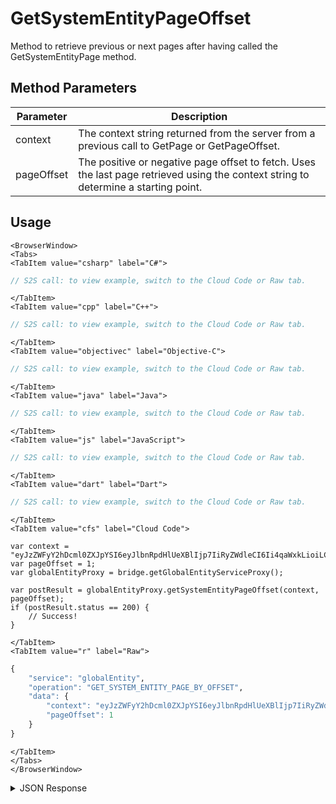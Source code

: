 # GetSystemEntityPageOffset

Method to retrieve previous or next pages after having called the GetSystemEntityPage method.

<PartialServop service_name="globalEntity" operation_name="GET_SYSTEM_ENTITY_PAGE_BY_OFFSET" />

## Method Parameters

| Parameter  | Description                                                                                                                         |
| ---------- | ----------------------------------------------------------------------------------------------------------------------------------- |
| context    | The context string returned from the server from a previous call to GetPage or GetPageOffset.                                       |
| pageOffset | The positive or negative page offset to fetch. Uses the last page retrieved using the context string to determine a starting point. |

## Usage

```mdx-code-block
<BrowserWindow>
<Tabs>
<TabItem value="csharp" label="C#">
```

```csharp
// S2S call: to view example, switch to the Cloud Code or Raw tab.
```

```mdx-code-block
</TabItem>
<TabItem value="cpp" label="C++">
```

```cpp
// S2S call: to view example, switch to the Cloud Code or Raw tab.
```

```mdx-code-block
</TabItem>
<TabItem value="objectivec" label="Objective-C">
```

```objectivec
// S2S call: to view example, switch to the Cloud Code or Raw tab.
```

```mdx-code-block
</TabItem>
<TabItem value="java" label="Java">
```

```java
// S2S call: to view example, switch to the Cloud Code or Raw tab.
```

```mdx-code-block
</TabItem>
<TabItem value="js" label="JavaScript">
```

```javascript
// S2S call: to view example, switch to the Cloud Code or Raw tab.
```

```mdx-code-block
</TabItem>
<TabItem value="dart" label="Dart">
```

```dart
// S2S call: to view example, switch to the Cloud Code or Raw tab.
```

```mdx-code-block
</TabItem>
<TabItem value="cfs" label="Cloud Code">
```

```cfscript
var context = "eyJzZWFyY2hDcml0ZXJpYSI6eyJlbnRpdHlUeXBlIjp7IiRyZWdleCI6Ii4qaWxkLioiLCIkb3B0";
var pageOffset = 1;
var globalEntityProxy = bridge.getGlobalEntityServiceProxy();

var postResult = globalEntityProxy.getSystemEntityPageOffset(context, pageOffset);
if (postResult.status == 200) {
    // Success!
}
```

```mdx-code-block
</TabItem>
<TabItem value="r" label="Raw">
```

```r
{
	"service": "globalEntity",
	"operation": "GET_SYSTEM_ENTITY_PAGE_BY_OFFSET",
	"data": {
		"context": "eyJzZWFyY2hDcml0ZXJpYSI6eyJlbnRpdHlUeXBlIjp7IiRyZWdleCI6Ii4qaWxkLioiLCIkb3B0",
		"pageOffset": 1
	}
}
```

```mdx-code-block
</TabItem>
</Tabs>
</BrowserWindow>
```

<details>
<summary>JSON Response</summary>

```json
{
    "status": 200,
    "data": {
        "_serverTime": 1637946319239,
        "results": {
            "moreBefore": false,
            "count": 200,
            "items": [
                {
                    "gameId": "123456",
                    "entityId": "14281c38-abf6-4ca2-8436-b2bdwas8d5a9a",
                    "ownerId": "784cc6c6-4569-4d75-bd10-62dwa8ae0218",
                    "entityType": "test",
                    "entityIndexedId": "indexTest",
                    "version": 1,
                    "data": {
                        "testData": 1234
                    },
                    "acl": {
                        "other": 1
                    },
                    "expiresAt": 1449861422588,
                    "timeToLive": 0,
                    "createdAt": 1449861388021,
                    "updatedAt": 1449861388021
                }
            ],
            "page": 2,
            "moreAfter": false
        },
        "context": "eyJzZWFyY2hDcml0ZXJpYSI6eyJlbnRpdHlUeXBlIjoiYnVpbGRpbmciLCJnY"
    }
}
```

</details>
